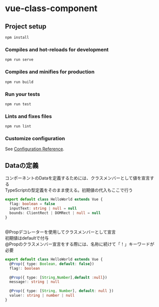 # vue-class-component

## Project setup
```
npm install
```

### Compiles and hot-reloads for development
```
npm run serve
```

### Compiles and minifies for production
```
npm run build
```

### Run your tests
```
npm run test
```

### Lints and fixes files
```
npm run lint
```

### Customize configuration
See [Configuration Reference](https://cli.vuejs.org/config/).

## Dataの定義
コンポーネントのDataを定義するためには、クラスメンバーとして値を宣言する  
TypeScriptの型定義をそのまま使える。初期値の代入もここで行う
```typescript
export default class HelloWorld extends Vue {
  flag: boolean = false
  inputText: string | null = null
  bounds: ClientRect | DOMRect | null = null
}
```

##  
@Propデコレーターを使用してクラスメンバーとして宣言  
初期値はdefaultで付与  
@Propのクラスメンバー宣言をする際には、名称に続けて「！」キーワードが必要
```typescript
export default class HelloWorld extends Vue {
  @Prop({ type: Boolean, default: false})
  flag!: boolean
  
  @Prop({ type: [String,Number],default :null})
  message!: string | null
  
  @Prop({ type: [String, Number], default: null })
  value!: string | number | null
}
```
